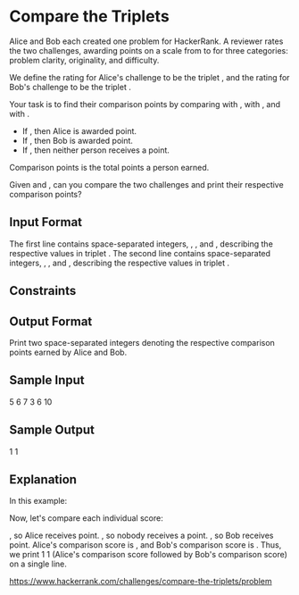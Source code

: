 Compare the Triplets
===

Alice and Bob each created one problem for HackerRank. A reviewer rates the two challenges, awarding points on a scale from  to  for three categories: problem clarity, originality, and difficulty.

We define the rating for Alice's challenge to be the triplet , and the rating for Bob's challenge to be the triplet .

Your task is to find their comparison points by comparing  with ,  with , and  with .

* If , then Alice is awarded  point.
* If , then Bob is awarded  point.
* If , then neither person receives a point.

Comparison points is the total points a person earned.

Given  and , can you compare the two challenges and print their respective comparison points?

Input Format
---

The first line contains  space-separated integers, , , and , describing the respective values in triplet .
The second line contains  space-separated integers, , , and , describing the respective values in triplet .

Constraints
---


Output Format
--

Print two space-separated integers denoting the respective comparison points earned by Alice and Bob.

Sample Input
---

  5 6 7
  3 6 10

Sample Output
--

  1 1

Explanation
---

In this example:

Now, let's compare each individual score:

, so Alice receives  point.
, so nobody receives a point.
, so Bob receives  point.
Alice's comparison score is , and Bob's comparison score is . Thus, we print 1 1 (Alice's comparison score followed by Bob's comparison score) on a single line.


https://www.hackerrank.com/challenges/compare-the-triplets/problem
